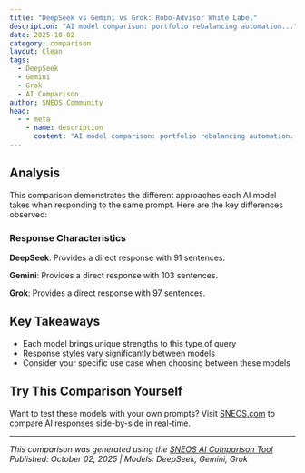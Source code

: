 ```yaml
---
title: "DeepSeek vs Gemini vs Grok: Robo-Advisor White Label"
description: "AI model comparison: portfolio rebalancing automation..."
date: 2025-10-02
category: comparison
layout: Clean
tags:
  - DeepSeek
  - Gemini
  - Grok
  - AI Comparison
author: SNEOS Community
head:
  - - meta
    - name: description
      content: "AI model comparison: portfolio rebalancing automation..."
---
```


<ChatComparison
  title="DeepSeek vs Gemini vs Grok: Robo-Advisor White Label"
  prompt="portfolio rebalancing automation"
  :responses='{
    "DeepSeek": "Of course. Portfolio rebalancing automation is a powerful strategy for maintaining a target asset allocation, reducing emotional decision-making, and potentially enhancing long-term returns. Here\u2019s a comprehensive guide to automating your portfolio rebalancing.\n\n### What is Portfolio Rebalancing?\n\n**Rebalancing** is the process of realigning the weightings of the assets in your portfolio back to your original target allocation.\n\n*   **Example:** Your target is 60% stocks and 40% bonds.\n*   If stocks perform well, they might grow to 70% of your portfolio.\n*   Rebalancing involves selling some stocks and buying bonds to return to the 60/40 split.\n\n**Automation** means setting up rules so this process happens systematically, without you having to manually check prices, calculate allocations, and place trades.\n\n---\n\n### Why Automate Rebalancing?\n\n1.  **Disciplined Investing:** It enforces a \u0022buy low, sell high\u0022 discipline. You automatically sell assets that have outperformed and buy assets that have underperformed.\n2.  **Emotion Removal:** It eliminates the temptation to chase performance (\u0022I\u0027ll just let my winners run a little longer\u0022) or panic-sell during downturns.\n3.  **Saves Time \u0026 Effort:** No more spreadsheets, manual calculations, or quarterly review sessions.\n4.  **Consistency:** The market is always moving; automation ensures your portfolio is consistently managed according to your chosen strategy.\n5.  **Reduces Risk:** It systematically controls risk by preventing any single asset class from becoming too large a portion of your portfolio.\n\n---\n\n### Methods for Automating Rebalancing\n\nThere are three primary methods, ranging from fully automated to semi-automated.\n\n#### Method 1: Robo-Advisors (Fully Automated)\nThis is the easiest, \u0022set-it-and-forget-it\u0022 approach.\n\n*   **How it Works:** You answer questions about your goals, time horizon, and risk tolerance. The robo-advisor creates a diversified portfolio of ETFs (Exchange-Traded Funds) and automatically manages it, including all rebalancing.\n*   **Triggers:** They use sophisticated algorithms that can trigger rebalancing based on:\n    *   **Allocation Drift:** \u0022If any asset class deviates by more than 5% from its target, rebalance.\u0022\n    *   **Time:** \u0022Rebalance the entire portfolio every quarter.\u0022\n    *   **Cash Flow:** Automatically rebalancing with new deposits or dividends.\n*   **Best For:** Hands-off investors who want a simple, low-cost solution.\n*   **Examples:** **Betterment, Wealthfront, Vanguard Digital Advisor, Schwab Intelligent Portfolios.**\n\n#### Method 2: Automated Features in Brokerage Accounts (Semi-Automated)\nMany traditional and online brokers now offer automated tools for self-directed investors.\n\n*   **How it Works:** You hold individual stocks, ETFs, or mutual funds in your brokerage account. You then set up a target allocation for them within the platform.\n*   **Triggers:** You define the rules. The platform\u0027s system will then either:\n    *   **Notify You:** Send an alert when your portfolio is out of balance, prompting you to execute the trades with one click.\n    *   **Execute Automatically:** Some advanced platforms will automatically execute the trades for you.\n*   **Best For:** Investors who want to choose their own specific ETFs or stocks but don\u0027t want the hassle of manual management.\n*   **Examples:** **M1 Finance** (the pioneer in this space with \u0022Pies\u0022), **Fidelity Basket Portfolios**, **Interactive Brokers** (with their rebalancing tool).\n\n#### Method 3: The DIY Spreadsheet \u0026 API Approach (Advanced)\nFor maximum control and customization, you can build your own system.\n\n*   **How it Works:**\n    1.  **Spreadsheet/Code:** Maintain a Google Sheet or a script (e.g., in Python) that tracks your holdings and target allocations.\n    2.  **Data Feed:** Use a free API (like Yahoo Finance) to pull in live prices.\n    3.  **Logic:** The spreadsheet/script calculates the current vs. target allocation and identifies the trades needed to rebalance.\n    4.  **Execution:**\n        *   **Manual:** You review the output and manually place the trades.\n        *   **Semi-Auto:** Use a brokerage API (like from **Alpaca** or **Interactive Brokers**) to automatically send the trade orders from your script.\n*   **Best For:** Programmers, quant enthusiasts, and investors with highly customized strategies that don\u0027t fit standard models.\n*   **Caution:** This requires significant technical skill and carries the risk of errors in your code.\n\n---\n\n### Key Decisions in Any Rebalancing Strategy\n\nEven with automation, you need to decide on the rules:\n\n1.  **Rebalancing Frequency:**\n    *   **Time-Based:** Rebalance on a fixed schedule (e.g., quarterly, semi-annually, annually). This is simple but may be inefficient.\n    *   **Threshold-Based:** Rebalance only when an asset class deviates by a specific percentage from its target (e.g., \u00B15% absolute or \u00B125% relative). This is more efficient and is the method most robo-advisors use.\n\n2.  **Cash Flow Utilization:**\n    *   The most tax-efficient way to rebalance is to use **new contributions** or **dividends** to purchase underweight assets. This avoids selling and triggering capital gains taxes. A good automated system will prioritize this.\n\n3.  **Tax Considerations:**\n    *   **Taxable Accounts:** Be mindful of generating short-term capital gains. Automation should have rules to prioritize selling assets with losses (tax-loss harvesting) or long-term gains.\n    *   **Tax-Advantaged Accounts (IRAs, 401(k)s):** You can rebalance freely without tax consequences. This is the ideal place for full automation.\n\n---\n\n### Step-by-Step Guide to Get Started\n\n1.  **Define Your Target Allocation:** This is the most important step. What percentage do you want in U.S. Stocks, International Stocks, Bonds, etc.?\n2.  **Choose Your Automation Method:**\n    *   **For Ease:** Open a robo-advisor account.\n    *   **For Control \u0026 Choice:** Use a brokerage like M1 Finance or Fidelity.\n    *   **For Customization:** Explore the DIY route (if you have the skills).\n3.  **Set Your Rules:** Decide on your rebalancing frequency (time or threshold) and any tax-related preferences.\n4.  **Fund Your Account and Set Up Automation:** Transfer money and activate the automated investing/rebalancing features within your chosen platform.\n5.  **Monitor, Don\u0027t Micromanage:** The whole point is to save time. Check in periodically (e.g., once a year) to ensure your financial goals haven\u0027t changed, but resist the urge to override the system based on market news.\n\n### Popular Platforms for Automation\n\n| Platform | Type | Best For | Key Feature |\n| :--- | :--- | :--- | :--- |\n| **Betterment** | Robo-Advisor | Hands-off, goal-based investing | Full automation, tax-loss harvesting |\n| **Wealthfront** | Robo-Advisor | Tech-savvy, hands-off investors | Direct Indexing, high APY cash account |\n| **M1 Finance** | Brokerage | \u0022DIY\u0022 investors who want automation | Custom \u0022Pies,\u0022 dynamic rebalancing |\n| **Vanguard** | Robo/Brokerage | Existing Vanguard customers | Low-cost, uses Vanguard ETFs |\n| **Fidelity** | Brokerage | Investors with complex portfolios | Basket Portfolios, strong research tools |\n\nBy automating your portfolio rebalancing, you delegate the tedious work to a system, allowing you to focus on the bigger picture: your long-term financial goals.",
    "Gemini": "Okay, let\u0027s break down portfolio rebalancing automation: what it is, why it\u0027s valuable, how it works, and how to implement it.\n\n**What is Portfolio Rebalancing?**\n\nPortfolio rebalancing is the process of periodically adjusting the weights of assets in an investment portfolio to maintain the original or desired asset allocation.\n\n*   **Example:**  You initially set up a portfolio with 60% stocks and 40% bonds.  Over time, the stock market does very well, and your portfolio now has 75% stocks and 25% bonds.  Rebalancing would involve selling some of the stocks and buying bonds to bring the allocation back to the original 60/40 target.\n\n**Why is Portfolio Rebalancing Important?**\n\n*   **Risk Management:**  Rebalancing helps control risk. When one asset class outperforms, it becomes a larger part of your portfolio.  This increases your exposure to that specific asset class, potentially making your portfolio more volatile and vulnerable to market downturns. Rebalancing reduces this concentration.\n*   **Staying on Track with Goals:** Your initial asset allocation was likely based on your risk tolerance, investment timeline, and financial goals. Rebalancing ensures you remain aligned with those factors.\n*   **Potentially Improved Returns (Over the Long Term):**  While not guaranteed, rebalancing can sometimes lead to higher returns by forcing you to \u0022buy low and sell high.\u0022 You sell assets that have appreciated and buy assets that have underperformed, potentially capturing future growth.\n*   **Disciplined Investing:**  Rebalancing removes emotion from the investment process.  It forces you to act based on a predetermined plan, rather than making impulsive decisions based on market sentiment.\n\n**Why Automate Portfolio Rebalancing?**\n\n*   **Efficiency:** Rebalancing manually can be time-consuming and tedious, especially for larger portfolios. Automation streamlines the process.\n*   **Consistency:**  Automated systems are more likely to adhere to the rebalancing schedule and targets than a human might be, especially during times of market volatility.\n*   **Objectivity:**  Automation eliminates emotional biases that can lead to poor investment decisions.\n*   **Scalability:**  Automation makes it easier to manage multiple portfolios or larger portfolios without significant increases in workload.\n*   **Reduced Human Error:**  Manual calculations and order entry can be prone to errors. Automation minimizes these risks.\n\n**How Does Automated Portfolio Rebalancing Work?**\n\nAt a high level, automated rebalancing systems typically involve these steps:\n\n1.  **Define Target Asset Allocation:** The first step is to determine your ideal asset allocation. This involves deciding what percentage of your portfolio should be allocated to different asset classes (e.g., stocks, bonds, real estate, commodities). This should be based on your risk tolerance, time horizon, and financial goals.\n\n2.  **Choose Rebalancing Frequency or Thresholds:** You need to decide *when* and *how* the portfolio will be rebalanced. There are two main approaches:\n\n    *   **Time-Based Rebalancing:**  This involves rebalancing at fixed intervals, such as quarterly, semi-annually, or annually.\n\n    *   **Threshold-Based Rebalancing:**  This involves rebalancing when the allocation of an asset class deviates from its target by a certain percentage. For example, you might set a threshold of 5%. If your stock allocation rises above 65% (on a 60% target) or falls below 55%, the system will trigger a rebalance.\n\n3.  **Monitor Portfolio Performance:** The system continuously tracks the performance of your portfolio and the allocation of assets.\n\n4.  **Calculate Rebalancing Trades:**  When the rebalancing trigger (either time or threshold) is met, the system calculates the necessary trades to bring the portfolio back to its target allocation.  This involves determining which assets to buy and sell, and in what quantities.\n\n5.  **Execute Trades:** The system automatically executes the trades needed to rebalance the portfolio.  This may involve selling over-allocated assets and buying under-allocated assets.\n\n6.  **Report and Monitor:**  The system generates reports showing the rebalancing activity, including the trades that were executed, the new asset allocation, and the performance of the portfolio.  You should monitor these reports to ensure the system is working as expected.\n\n**Implementation Options for Automated Portfolio Rebalancing**\n\nHere are the common ways to automate portfolio rebalancing:\n\n*   **Robo-Advisors:**\n\n    *   **How they work:** Robo-advisors are online platforms that provide automated investment management services.  They use algorithms to build and manage portfolios based on your risk profile and goals.  Rebalancing is typically included as part of their standard service.\n    *   **Pros:** Easy to use, low cost, diversified portfolios, automatic rebalancing.\n    *   **Cons:**  Less customization than managing your own portfolio, may not be suitable for complex investment strategies.\n    *   **Examples:**  Betterment, Wealthfront, Schwab Intelligent Portfolios, Vanguard Digital Advisor.\n\n*   **Brokerage Platforms with Automated Rebalancing Tools:**\n\n    *   **How they work:** Some online brokers offer tools that allow you to set up automated rebalancing within your brokerage account. You define your target asset allocation, rebalancing frequency, and thresholds, and the platform handles the rest.\n    *   **Pros:** More control over your investments than robo-advisors, often lower fees.\n    *   **Cons:** Requires more knowledge and effort to set up and manage, may not be available at all brokers.\n    *   **Examples:** Interactive Brokers, Fidelity, M1 Finance (unique, allows fractional shares and \u0022pies\u0022).\n\n*   **Financial Advisor Software (for Advisors):**\n\n    *   **How they work:** Financial advisors use sophisticated software that includes portfolio rebalancing tools.  This software allows them to manage multiple client portfolios efficiently and consistently.\n    *   **Pros:** Most robust and feature-rich option, suitable for complex investment strategies, guidance from a financial professional.\n    *   **Cons:**  More expensive than robo-advisors or brokerage platforms, requires working with a financial advisor.\n    *   **Examples:**  Orion Advisor Tech, Black Diamond, Tamarac.\n\n*   **Spreadsheet and Scripting (DIY):**\n\n    *   **How they work:** Technically proficient investors can create their own automated rebalancing system using spreadsheets and scripting languages (e.g., Python).  This involves writing code to track portfolio performance, calculate rebalancing trades, and execute those trades through a brokerage API.\n    *   **Pros:** Most control over the entire process, potential for cost savings.\n    *   **Cons:**  Requires significant technical skills, time commitment, and ongoing maintenance.  Security is a major concern. This is generally NOT recommended for most investors.\n    *   **Example:** Use Python with libraries like \u0060yfinance\u0060 for data, and your broker\u0027s API (if available) to execute trades.\n\n**Key Considerations When Choosing an Automation Method:**\n\n*   **Cost:**  Robo-advisors and brokerage platforms typically charge fees based on a percentage of assets under management (AUM).  Software for financial advisors is usually licensed on a subscription basis. DIY solutions may have minimal direct costs, but significant time and effort costs.\n*   **Control:**  DIY solutions offer the most control, while robo-advisors offer the least.\n*   **Customization:**  Financial advisor software and brokerage platforms with rebalancing tools offer the most customization options.\n*   **Complexity:**  DIY solutions are the most complex, while robo-advisors are the simplest.\n*   **Security:**  Ensure the platform or tool you choose has robust security measures to protect your account and data. Pay extra attention to security if using your own scripts and APIs.\n*   **Tax Implications:**  Rebalancing can trigger capital gains taxes.  Consider the tax implications of your rebalancing strategy and choose a method that minimizes taxes (e.g., tax-loss harvesting).\n\n**Important Considerations for All Rebalancing Strategies**\n\n*   **Transaction Costs:** Every trade incurs costs, whether it\u0027s a commission or a bid-ask spread.  Too-frequent rebalancing can erode returns due to excessive transaction costs.  Consider the cost of rebalancing when setting your frequency or thresholds.\n*   **Tax Implications:** Rebalancing may trigger capital gains taxes. Try to rebalance in tax-advantaged accounts (like 401ks or IRAs) where possible.  Also, consider tax-loss harvesting \u2013 selling losing investments to offset gains.\n*   **Drift Tolerance:** Don\u0027t be overly rigid about rebalancing. Small deviations from your target allocation are often acceptable, especially if the transaction costs of rebalancing outweigh the benefits.\n*   **Cash Flow:** If you\u0027re regularly contributing to your portfolio, you can sometimes use those contributions to rebalance without selling existing assets.  Direct new contributions into under-allocated asset classes.\n*   **Market Conditions:** Some investors temporarily deviate from their rebalancing strategy during periods of extreme market volatility. For example, they might hold off on rebalancing if they believe the market is about to rebound. However, this can be a risky strategy, as it involves trying to time the market.\n\n**In Summary**\n\nAutomated portfolio rebalancing is a valuable tool for managing risk, staying on track with your investment goals, and potentially improving returns over the long term. The best approach for you will depend on your investment knowledge, technical skills, desired level of control, and budget.  Carefully consider your options and choose a method that aligns with your individual needs. Remember to consider the tax implications and transaction costs associated with rebalancing.\n",
    "Grok": "Portfolio rebalancing automation is the process of using software or algorithms to periodically adjust the asset allocation of an investment portfolio to maintain a desired risk-return profile or target asset mix. This is typically done to ensure that the portfolio remains aligned with an investor\u0027s financial goals, risk tolerance, and investment strategy, as market movements can cause the portfolio\u0027s allocation to drift over time.\n\nBelow is an overview of portfolio rebalancing automation, including its benefits, methods, tools, and implementation steps:\n\n---\n\n### **What is Portfolio Rebalancing?**\nPortfolio rebalancing involves buying or selling assets in a portfolio to restore the original or target allocation of asset classes (e.g., stocks, bonds, cash). For example, if a portfolio is initially set to a 60% stock and 40% bond allocation, but due to market gains, stocks now make up 70% of the portfolio, rebalancing would involve selling some stocks and buying bonds to return to the 60/40 mix.\n\n**Automation** refers to the use of technology to perform this process without manual intervention, often using predefined rules or algorithms.\n\n---\n\n### **Why Automate Portfolio Rebalancing?**\nAutomating portfolio rebalancing offers several advantages:\n1. **Consistency and Discipline**: Automation ensures rebalancing occurs regularly based on rules, avoiding emotional or subjective decision-making.\n2. **Time Efficiency**: Eliminates the need for manual monitoring and trading, saving time for investors or financial advisors.\n3. **Cost Reduction**: Reduces transaction costs by optimizing trades and minimizing human errors.\n4. **Risk Management**: Helps maintain the portfolio\u2019s risk profile by preventing overexposure to certain asset classes.\n5. **Scalability**: Easily manages multiple portfolios or accounts simultaneously, which is especially useful for financial advisors or robo-advisors.\n\n---\n\n### **Types of Rebalancing Strategies for Automation**\nAutomated rebalancing can follow different strategies depending on an investor\u2019s goals and preferences. Common strategies include:\n\n1. **Periodic Rebalancing**:\n   - Rebalancing occurs at fixed intervals (e.g., daily, weekly, monthly).\n   - Example: Rebalance every month to maintain a 60/40 stock-bond allocation.\n\n2. **Threshold-Based Rebalancing**:\n   - Rebalancing is triggered when an asset class deviates beyond a predefined percentage from the target allocation (e.g., \u00B15%).\n   - Example: If stocks exceed 65% of the portfolio, sell stocks to bring it back to 60%.\n\n3. **Dynamic Rebalancing**:\n   - Incorporates more complex rules or market signals (e.g., volatility, momentum) to adjust allocations.\n   - Example: Increase bond allocation during high market volatility.\n\n4. **Tax-Loss Harvesting Integration**:\n   - Combines rebalancing with selling underperforming assets to realize tax losses while maintaining the desired allocation.\n\n5. **Cash Flow Rebalancing**:\n   - Uses incoming cash flows (e.g., dividends, contributions) to adjust allocations instead of selling assets, minimizing transaction costs and tax events.\n\n---\n\n### **How Portfolio Rebalancing Automation Works**\nThe automation process typically involves the following components:\n1. **Target Allocation**: Define the desired asset mix based on investment goals and risk tolerance.\n2. **Monitoring System**: Software continuously tracks the portfolio\u2019s current allocation and market movements.\n3. **Rebalancing Rules**: Predefined criteria (e.g., time intervals, thresholds) determine when and how to rebalance.\n4. **Execution Engine**: Automatically places buy/sell orders through a brokerage or trading platform to adjust the portfolio.\n5. **Reporting**: Generates notifications or reports on rebalancing activities for transparency and record-keeping.\n\n---\n\n### **Tools and Platforms for Portfolio Rebalancing Automation**\nSeveral tools and platforms support automated rebalancing, catering to individual investors, financial advisors, and institutions:\n\n1. **Robo-Advisors**:\n   - Platforms like Betterment, Wealthfront, and M1 Finance offer built-in automated rebalancing as part of their services.\n   - Ideal for retail investors looking for a hands-off approach.\n\n2. **Brokerage Platforms with Rebalancing Features**:\n   - Some brokers, like Interactive Brokers or Fidelity, provide tools or APIs for automated rebalancing.\n\n3. **Portfolio Management Software**:\n   - Tools like Morningstar Direct, BlackRock Aladdin, or Envestnet Tamarac are used by financial advisors for managing client portfolios with rebalancing automation.\n\n4. **Custom Solutions via APIs**:\n   - Use APIs from brokers (e.g., Alpaca, TD Ameritrade) to build custom rebalancing algorithms with programming languages like Python.\n   - Libraries such as \u0060yfinance\u0060, \u0060pandas\u0060, and \u0060ccxt\u0060 can be used for data retrieval and analysis.\n\n5. **Excel or Spreadsheets with Macros**:\n   - For smaller portfolios, investors can use spreadsheets with VBA macros to automate basic rebalancing calculations and trigger manual trades.\n\n---\n\n### **Steps to Implement Automated Portfolio Rebalancing**\n1. **Define Investment Goals and Target Allocation**:\n   - Establish the desired mix of assets based on risk tolerance, time horizon, and objectives.\n\n2. **Choose a Rebalancing Strategy**:\n   - Decide on periodic, threshold-based, or dynamic rebalancing based on your needs.\n\n3. **Select a Platform or Tool**:\n   - Choose a robo-advisor, brokerage, or custom solution depending on your technical skills and portfolio size.\n\n4. **Set Up Rules and Parameters**:\n   - Input rebalancing thresholds, intervals, or other criteria into the chosen platform or software.\n\n5. **Connect to a Brokerage Account**:\n   - Link the automation tool to your brokerage for seamless trade execution. Ensure API access if building a custom solution.\n\n6. **Test the System**:\n   - Run simulations or backtests to ensure the rebalancing logic works as expected and aligns with your goals.\n\n7. **Monitor and Adjust**:\n   - Periodically review the automated system to account for changes in goals, market conditions, or tax implications.\n\n---\n\n### **Challenges and Considerations**\n1. **Transaction Costs**: Frequent rebalancing can lead to high trading fees, especially in taxable accounts.\n2. **Tax Implications**: Selling assets during rebalancing may trigger taxable events (capital gains taxes).\n3. **Over-Rebalancing**: Excessive rebalancing can reduce returns due to costs and missed market opportunities.\n4. **Market Volatility**: Automated systems may struggle during extreme market conditions if rules are not adaptive.\n5. **Security**: Ensure the platform or API used for automation is secure to protect financial data and trades.\n\n---\n\n### **Conclusion**\nAutomating portfolio rebalancing is a powerful way to maintain a disciplined investment approach, save time, and manage risk. Whether using a robo-advisor for simplicity or building a custom algorithm for flexibility, investors can benefit from aligning their portfolios with long-term goals. However, it\u2019s essential to carefully design the rebalancing strategy, account for costs and taxes, and periodically review the system to ensure it performs as expected.\n\nIf you\u0027re looking to start, consider experimenting with a robo-advisor for ease of use or explore coding a simple rebalancing script in Python if you\u2019re comfortable with programming. Let me know if you\u2019d like a sample Python script or further details on any specific tool!"
  }'
  published-date="10:06"
/>

## Analysis

This comparison demonstrates the different approaches each AI model takes when responding to the same prompt. Here are the key differences observed:

### Response Characteristics

**DeepSeek**: Provides a direct response with 91 sentences. 

**Gemini**: Provides a direct response with 103 sentences. 

**Grok**: Provides a direct response with 97 sentences. 

## Key Takeaways

- Each model brings unique strengths to this type of query
- Response styles vary significantly between models
- Consider your specific use case when choosing between these models

## Try This Comparison Yourself

Want to test these models with your own prompts? Visit [SNEOS.com](https://sneos.com) to compare AI responses side-by-side in real-time.

---

*This comparison was generated using the [SNEOS AI Comparison Tool](https://sneos.com)*
*Published: October 02, 2025 | Models: DeepSeek, Gemini, Grok*
